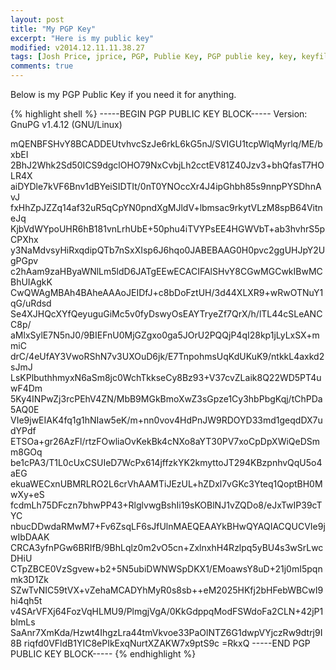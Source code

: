 ```yaml
---
layout: post
title: "My PGP Key"
excerpt: "Here is my public key"
modified: v2014.12.11.11.38.27
tags: [Josh Price, jprice, PGP, Publie Key, PGP publie key, key, keyfile]
comments: true
---
```


Below is my PGP Public Key if you need it for anything.

{% highlight shell %}
-----BEGIN PGP PUBLIC KEY BLOCK-----
Version: GnuPG v1.4.12 (GNU/Linux)

mQENBFSHvY8BCADDEUtvhvcSzJe6rkL6kG5nJ/SVIGU1tcpWlqMyrlq/ME/bxbEI
2BhJ2Whk2Sd50ICS9dgclOHO79NxCvbjLh2cctEV81Z40Jzv3+bhQfasT7HOLR4X
aiDYDle7kVF6Bnv1dBYeiSIDTIt/0nT0YNOccXr4J4ipGhbh85s9nnpPYSDhnAvJ
fxHhZpJZZq14af32uR5qCpYN0pndXgMJldV+lbmsac9rkytVLzM8spB64VitneJq
KjbVdWYpoUHR6hB181vnLrhUbE+50phu4iTVYPsEE4HGWVbT+ab3hvhrS5pCPXhx
y3NaMdvsyHiRxqdipQTb7nSxXIsp6J6hqo0JABEBAAG0H0pvc2ggUHJpY2UgPGpv
c2hAam9zaHByaWNlLm5ldD6JATgEEwECACIFAlSHvY8CGwMGCwkIBwMCBhUIAgkK
CwQWAgMBAh4BAheAAAoJEIDfJ+c8bDoFztUH/3d44XLXR9+wRwOTNuY1qG/uRdsd
Se4XJHQcXYfQeyuguGiMc5v0fyDswyOsEAYTryeZf7QrX/h/lTL44cSLeANCC8p/
aMlxSylE7N5nJ0/9BIEFnU0MjGZgxo0ga5JOrU2PQQjP4qI28kp1jLyLxSX+mmiC
drC/4eUfAY3VwoRShN7v3UXOuD6jk/E7TnpohmsUqKdUKuK9/ntkkL4axkd2sJmJ
LsKPlbuthhmyxN6aSm8jc0WchTkkseCy8Bz93+V37cvZLaik8Q22WD5PT4uwF4Dm
5Ky4INPwZj3rcPEhV4ZN/MbB9MGkBmoXwZ3sGpze1Cy3hbPbgKqj/tChPDa5AQ0E
VIe9jwEIAK4fq1g1hNIaw5eK/m+nn0vov4HdPnJW9RDOYD33md1geqdDX7udYPdf
ETSOa+gr26AzFl/rtzFOwliaOvKekBk4cNXo8aYT30PV7xoCpDpXWiQeDSmm8GOq
be1cPA3/T1L0cUxCSUIeD7WcPx614jffzkYK2kmyttoJT294KBzpnhvQqU5o4aEG
ekuaWECxnUBMRLRO2L6crVhAAMTiJEzUL+hZDxl7vGKc3Yteq1QoptBH0MwXy+eS
fcdmLh75DFczn7bhwPP43+RlglvwgBshIi19sKOBlNJ1vZQDo8/eJxTwIP39cTYC
nbucDDwdaRMwM7+Fv6ZsqLF6sJfUlnMAEQEAAYkBHwQYAQIACQUCVIe9jwIbDAAK
CRCA3yfnPGw6BRIfB/9BhLqlz0m2vO5cn+ZxlnxhH4Rzlpq5yBU4s3wSrLwcDHiU
CTpZBCE0VzSgvew+b2+5N5ubiDWNWSpDKX1/EMoawsY8uD+21j0mI5pqnmk3D1Zk
SZwTvNIC59tVX+vZehaMCADYhMyR0s8sb++eM2025HKfj2bHFebWBCwI9hi4qh5t
v4SArVFXj64FozVqHLMU9/PlmgjVgA/0KkGdppqModFSWdoFa2CLN+42jP1blmLs
SaAnr7XmKda/Hzwt4IhgzLra44tmVkvoe33PaOlNTZ6G1dwpVYjczRw9dtrj9I8B
riqfd0VFldB1YIC8ePIkExqNurtXZAKW7x9ptS9c
=RkxQ
-----END PGP PUBLIC KEY BLOCK-----
{% endhighlight %}
